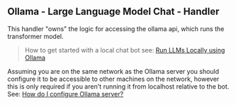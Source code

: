 ## Ollama - Large Language Model Chat - Handler

This handler "owns" the logic for accessing the ollama api, which runs the transformer model.

> How to get started with a local chat bot see: [Run LLMs Locally using Ollama](https://marccodess.medium.com/run-llms-locally-using-ollama-8f04dd9b14f9)

Assuming you are on the same network as the Ollama server you should configure it to be accessible to other machines on the network, however this is only required if you aren't running it from localhost relative to the bot.
See: [How do I configure Ollama server?](https://github.com/ollama/ollama/blob/main/docs/faq.md#how-do-i-configure-ollama-server)
